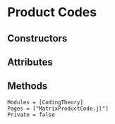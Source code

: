 # Product Codes

## Constructors

## Attributes

## Methods

```@autodocs
Modules = [CodingTheory]
Pages = ["MatrixProductCode.jl"]
Private = false
```
